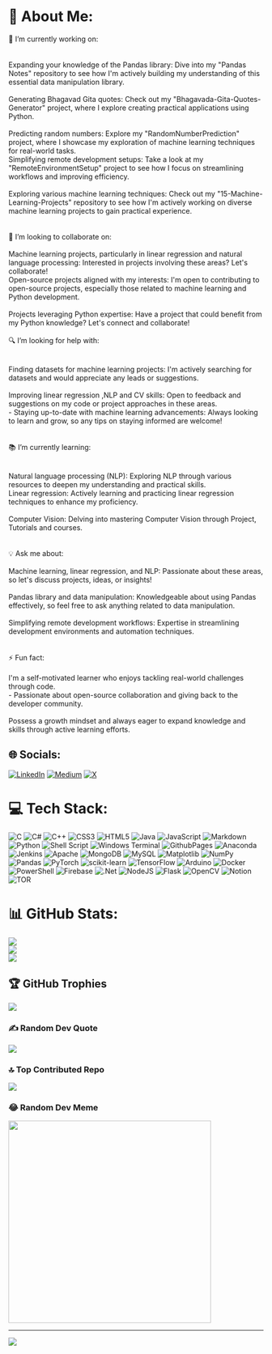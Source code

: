 # 💫 About Me:
🚀 I’m currently working on:<br><br><br>Expanding your knowledge of the Pandas library: Dive into my "Pandas Notes" repository to see how I'm actively building my understanding of this essential data manipulation library.<br><br>Generating Bhagavad Gita quotes: Check out my "Bhagavada-Gita-Quotes-Generator" project, where I explore creating practical applications using Python.<br><br>Predicting random numbers: Explore my "RandomNumberPrediction" project, where I showcase my exploration of machine learning techniques for real-world tasks.<br>Simplifying remote development setups: Take a look at my "RemoteEnvironmentSetup" project to see how I focus on streamlining workflows and improving efficiency.<br><br>Exploring various machine learning techniques: Check out my "15-Machine-Learning-Projects" repository to see how I'm actively working on diverse machine learning projects to gain practical experience.<br><br><br>🤝 I’m looking to collaborate on:<br><br>Machine learning projects, particularly in linear regression and natural language processing: Interested in projects involving these areas? Let's collaborate!<br>Open-source projects aligned with my interests: I'm open to contributing to open-source projects, especially those related to machine learning and Python development.<br><br>Projects leveraging Python expertise: Have a project that could benefit from my Python knowledge? Let's connect and collaborate!<br><br>🔍 I’m looking for help with:<br><br><br>Finding datasets for machine learning projects: I'm actively searching for datasets and would appreciate any leads or suggestions.<br><br>Improving linear regression ,NLP and CV skills: Open to feedback and suggestions on my code or project approaches in these areas.<br>- Staying up-to-date with machine learning advancements: Always looking to learn and grow, so any tips on staying informed are welcome!<br><br><br>📚 I’m currently learning:<br><br><br>Natural language processing (NLP): Exploring NLP through various resources to deepen my understanding and practical skills.<br>Linear regression: Actively learning and practicing linear regression techniques to enhance my proficiency.<br><br>Computer Vision: Delving into mastering Computer Vision through Project, Tutorials and courses.<br><br><br>💡 Ask me about:<br><br>Machine learning, linear regression, and NLP: Passionate about these areas, so let's discuss projects, ideas, or insights!<br><br>Pandas library and data manipulation: Knowledgeable about using Pandas effectively, so feel free to ask anything related to data manipulation.<br><br>Simplifying remote development workflows: Expertise in streamlining development environments and automation techniques.<br><br><br>⚡ Fun fact:<br><br>I'm a self-motivated learner who enjoys tackling real-world challenges through code.<br>- Passionate about open-source collaboration and giving back to the developer community.<br><br>Possess a growth mindset and always eager to expand knowledge and skills through active learning efforts.


## 🌐 Socials:
[![LinkedIn](https://img.shields.io/badge/LinkedIn-%230077B5.svg?logo=linkedin&logoColor=white)](https://linkedin.com/in/abhishek-kumar03) [![Medium](https://img.shields.io/badge/Medium-12100E?logo=medium&logoColor=white)](https://medium.com/@abhishek-kumar) [![X](https://img.shields.io/badge/X-black.svg?logo=X&logoColor=white)](https://x.com/thearkknight01) 

# 💻 Tech Stack:
![C](https://img.shields.io/badge/c-%2300599C.svg?style=for-the-badge&logo=c&logoColor=white) ![C#](https://img.shields.io/badge/c%23-%23239120.svg?style=for-the-badge&logo=csharp&logoColor=white) ![C++](https://img.shields.io/badge/c++-%2300599C.svg?style=for-the-badge&logo=c%2B%2B&logoColor=white) ![CSS3](https://img.shields.io/badge/css3-%231572B6.svg?style=for-the-badge&logo=css3&logoColor=white) ![HTML5](https://img.shields.io/badge/html5-%23E34F26.svg?style=for-the-badge&logo=html5&logoColor=white) ![Java](https://img.shields.io/badge/java-%23ED8B00.svg?style=for-the-badge&logo=openjdk&logoColor=white) ![JavaScript](https://img.shields.io/badge/javascript-%23323330.svg?style=for-the-badge&logo=javascript&logoColor=%23F7DF1E) ![Markdown](https://img.shields.io/badge/markdown-%23000000.svg?style=for-the-badge&logo=markdown&logoColor=white) ![Python](https://img.shields.io/badge/python-3670A0?style=for-the-badge&logo=python&logoColor=ffdd54) ![Shell Script](https://img.shields.io/badge/shell_script-%23121011.svg?style=for-the-badge&logo=gnu-bash&logoColor=white) ![Windows Terminal](https://img.shields.io/badge/Windows%20Terminal-%234D4D4D.svg?style=for-the-badge&logo=windows-terminal&logoColor=white) ![GithubPages](https://img.shields.io/badge/github%20pages-121013?style=for-the-badge&logo=github&logoColor=white) ![Anaconda](https://img.shields.io/badge/Anaconda-%2344A833.svg?style=for-the-badge&logo=anaconda&logoColor=white) ![Jenkins](https://img.shields.io/badge/jenkins-%232C5263.svg?style=for-the-badge&logo=jenkins&logoColor=white) ![Apache](https://img.shields.io/badge/apache-%23D42029.svg?style=for-the-badge&logo=apache&logoColor=white) ![MongoDB](https://img.shields.io/badge/MongoDB-%234ea94b.svg?style=for-the-badge&logo=mongodb&logoColor=white) ![MySQL](https://img.shields.io/badge/mysql-%2300000f.svg?style=for-the-badge&logo=mysql&logoColor=white) ![Matplotlib](https://img.shields.io/badge/Matplotlib-%23ffffff.svg?style=for-the-badge&logo=Matplotlib&logoColor=black) ![NumPy](https://img.shields.io/badge/numpy-%23013243.svg?style=for-the-badge&logo=numpy&logoColor=white) ![Pandas](https://img.shields.io/badge/pandas-%23150458.svg?style=for-the-badge&logo=pandas&logoColor=white) ![PyTorch](https://img.shields.io/badge/PyTorch-%23EE4C2C.svg?style=for-the-badge&logo=PyTorch&logoColor=white) ![scikit-learn](https://img.shields.io/badge/scikit--learn-%23F7931E.svg?style=for-the-badge&logo=scikit-learn&logoColor=white) ![TensorFlow](https://img.shields.io/badge/TensorFlow-%23FF6F00.svg?style=for-the-badge&logo=TensorFlow&logoColor=white) ![Arduino](https://img.shields.io/badge/-Arduino-00979D?style=for-the-badge&logo=Arduino&logoColor=white) ![Docker](https://img.shields.io/badge/docker-%230db7ed.svg?style=for-the-badge&logo=docker&logoColor=white) ![PowerShell](https://img.shields.io/badge/PowerShell-%235391FE.svg?style=for-the-badge&logo=powershell&logoColor=white) ![Firebase](https://img.shields.io/badge/firebase-%23039BE5.svg?style=for-the-badge&logo=firebase) ![.Net](https://img.shields.io/badge/.NET-5C2D91?style=for-the-badge&logo=.net&logoColor=white) ![NodeJS](https://img.shields.io/badge/node.js-6DA55F?style=for-the-badge&logo=node.js&logoColor=white) ![Flask](https://img.shields.io/badge/flask-%23000.svg?style=for-the-badge&logo=flask&logoColor=white) ![OpenCV](https://img.shields.io/badge/opencv-%23white.svg?style=for-the-badge&logo=opencv&logoColor=white) ![Notion](https://img.shields.io/badge/Notion-%23000000.svg?style=for-the-badge&logo=notion&logoColor=white) ![TOR](https://img.shields.io/badge/tor-%237E4798.svg?style=for-the-badge&logo=tor-project&logoColor=white)
# 📊 GitHub Stats:
![](https://github-readme-stats.vercel.app/api?username=the-ark-knight&theme=gotham&hide_border=false&include_all_commits=true&count_private=true)<br/>
![](https://github-readme-streak-stats.herokuapp.com/?user=the-ark-knight&theme=gotham&hide_border=false)<br/>
![](https://github-readme-stats.vercel.app/api/top-langs/?username=the-ark-knight&theme=gotham&hide_border=false&include_all_commits=true&count_private=true&layout=compact)

## 🏆 GitHub Trophies
![](https://github-profile-trophy.vercel.app/?username=the-ark-knight&theme=onestar&no-frame=false&no-bg=false&margin-w=4)

### ✍️ Random Dev Quote
![](https://quotes-github-readme.vercel.app/api?type=horizontal&theme=tokyonight)

### 🔝 Top Contributed Repo
![](https://github-contributor-stats.vercel.app/api?username=the-ark-knight&limit=5&theme=tokyonight&combine_all_yearly_contributions=true)

### 😂 Random Dev Meme
<img src='https://randommeme-five.vercel.app/' style="height: 400px;"/>

---
[![](https://visitcount.itsvg.in/api?id=the-ark-knight&icon=2&color=0)](https://visitcount.itsvg.in)

<!-- Proudly created with GPRM ( https://gprm.itsvg.in ) -->
